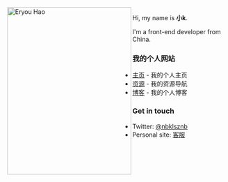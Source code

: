 <img align="left" src="https://q4.qlogo.cn/headimg_dl?dst_uin=3194703513&spec=0" alt="Eryou Hao" width=285px height=384px/>

Hi, my name is **小k**.

I'm a front-end developer from China.

### 我的个人网站

- [主页](https://imlwj.cn) - 我的个人主页
- [资源](https://rjku.gitee.io) - 我的资源导航
- [博客](https://xkboi.cn) - 我的个人博客


### Get in touch

- Twitter: [@nbklsznb](https://twitter.com/nbklsznb)
- Personal site: [客服](https://rjku.gitee.io/kf)


<!--
**gylwj/gylwj** is a ✨ _special_ ✨ repository because its `README.md` (this file) appears on your GitHub profile.

Here are some ideas to get you started:

- 🔭 I’m currently working on ...
- 🌱 I’m currently learning ...
- 👯 I’m looking to collaborate on ...
- 🤔 I’m looking for help with ...
- 💬 Ask me about ...
- 📫 How to reach me: ...
- 😄 Pronouns: ...
- ⚡ Fun fact: ...
-->

